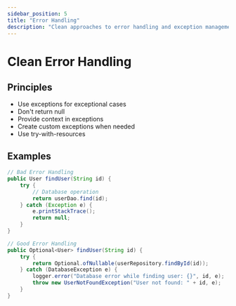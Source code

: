 ```yaml
---
sidebar_position: 5
title: "Error Handling"
description: "Clean approaches to error handling and exception management"
---
```


# Clean Error Handling

## Principles
- Use exceptions for exceptional cases
- Don't return null
- Provide context in exceptions
- Create custom exceptions when needed
- Use try-with-resources

## Examples
```java
// Bad Error Handling
public User findUser(String id) {
    try {
        // Database operation
        return userDao.find(id);
    } catch (Exception e) {
        e.printStackTrace();
        return null;
    }
}

// Good Error Handling
public Optional<User> findUser(String id) {
    try {
        return Optional.ofNullable(userRepository.findById(id));
    } catch (DatabaseException e) {
        logger.error("Database error while finding user: {}", id, e);
        throw new UserNotFoundException("User not found: " + id, e);
    }
}